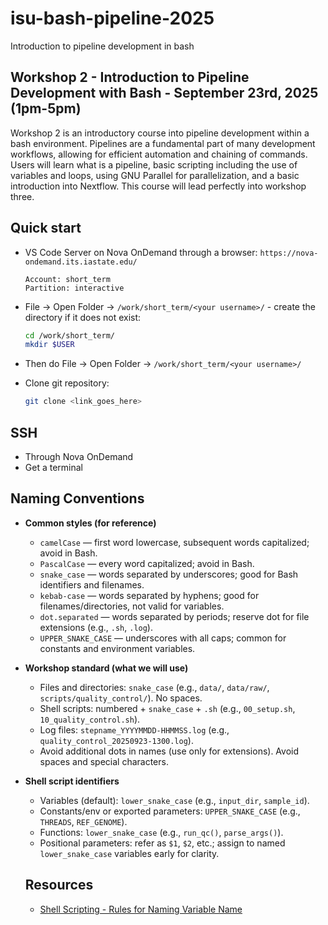 # isu-bash-pipeline-2025
Introduction to pipeline development in bash

## Workshop 2 - Introduction to Pipeline Development with Bash - September 23rd, 2025 (1pm-5pm)

Workshop 2 is an introductory course into pipeline development within a bash environment. Pipelines are a fundamental part of many development workflows, allowing for efficient automation and chaining of commands. Users will learn what is a pipeline, basic scripting including the use of variables and loops, using GNU Parallel for parallelization, and a basic introduction into Nextflow. This course will lead perfectly into workshop three. 

## Quick start

- VS Code Server on Nova OnDemand through a browser: `https://nova-ondemand.its.iastate.edu/`

  ```
  Account: short_term
  Partition: interactive
  ```

- File -> Open Folder -> `/work/short_term/<your username>/` - create the directory if it does not exist:

  ```bash
  cd /work/short_term/
  mkdir $USER
  ```

- Then do File -> Open Folder -> `/work/short_term/<your username>/`

- Clone git repository:

  ```bash
  git clone <link_goes_here>
  ```

## SSH

- Through Nova OnDemand
- Get a terminal

## Naming Conventions

- **Common styles (for reference)**
  - `camelCase` — first word lowercase, subsequent words capitalized; avoid in Bash.
  - `PascalCase` — every word capitalized; avoid in Bash.
  - `snake_case` — words separated by underscores; good for Bash identifiers and filenames.
  - `kebab-case` — words separated by hyphens; good for filenames/directories, not valid for variables.
  - `dot.separated` — words separated by periods; reserve dot for file extensions (e.g., `.sh`, `.log`).
  - `UPPER_SNAKE_CASE` — underscores with all caps; common for constants and environment variables.

- **Workshop standard (what we will use)**
  - Files and directories: `snake_case` (e.g., `data/`, `data/raw/`, `scripts/quality_control/`). No spaces.
  - Shell scripts: numbered + `snake_case` + `.sh` (e.g., `00_setup.sh`, `10_quality_control.sh`).
  - Log files: `stepname_YYYYMMDD-HHMMSS.log` (e.g., `quality_control_20250923-1300.log`).
  - Avoid additional dots in names (use only for extensions). Avoid spaces and special characters.

- **Shell script identifiers**
  - Variables (default): `lower_snake_case` (e.g., `input_dir`, `sample_id`).
  - Constants/env or exported parameters: `UPPER_SNAKE_CASE` (e.g., `THREADS`, `REF_GENOME`).
  - Functions: `lower_snake_case` (e.g., `run_qc()`, `parse_args()`).
  - Positional parameters: refer as `$1`, `$2`, etc.; assign to named `lower_snake_case` variables early for clarity.

  ## Resources

  - [Shell Scripting - Rules for Naming Variable Name](https://www.geeksforgeeks.org/shell-scripting-rules-for-naming-variable-name/)